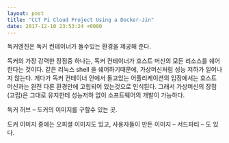 ```yaml
---
layout: post
title: "CCT Pi Cloud Project Using a Docker-Jin"
date: 2017-12-10 23:53:24 +0000
---
```


독커엔진은 독커 컨테이너가 돌수있는 환경을 제공해 준다.


독커의 가장 강력한 장점중 하나는, 독커 컨테이너가 호스트 머신의 모든 리소스를 쉐어한다는 것이다. 같은 리눅스 shell 을 쉐어하기때문에, 가상머신처럼 성능 저하가 일어나지 않는다. 게다가 독커 컨테이너 안에서 돌고있는 어플리케이션의 입장에서는 호스트 머신과는 완전 다른 환경안에 고립되어 있는것으로 인식된다. 그래서 가상머신의 장점(고립)은 그대로 유지한테 성능저하 없이 소프트웨어의 개발이 가능하다.

독커 허브 – 도커의 이미지를 구할수 있는 곳.

도커 이미지 중에는 오피셜 이미지도 있고, 사용자들이 만든 이미지 – 서드파티 – 도 있다.


[jekyll-docs]: https://jekyllrb.com/docs/home
[jekyll-gh]:   https://github.com/jekyll/jekyll
[jekyll-talk]: https://talk.jekyllrb.com/
